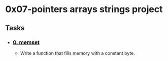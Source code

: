 # 0x07-pointers arrays strings project

## **Tasks**
* ### [0. memset](./0-memset.c)
    - Write a function that fills memory with a constant byte.

